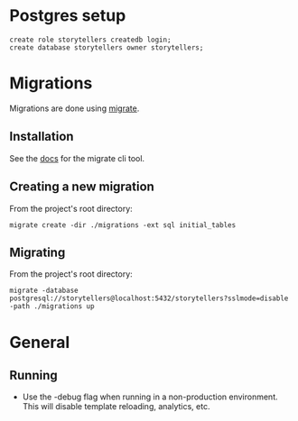 # Postgres setup

    create role storytellers createdb login;
    create database storytellers owner storytellers;

# Migrations

Migrations are done using [migrate](https://github.com/golang-migrate/migrate).

## Installation

See the [docs](https://github.com/golang-migrate/migrate/tree/master/cli) for the migrate cli tool.

## Creating a new migration

From the project's root directory:

    migrate create -dir ./migrations -ext sql initial_tables

## Migrating

From the project's root directory:

    migrate -database postgresql://storytellers@localhost:5432/storytellers?sslmode=disable -path ./migrations up

# General

## Running

- Use the -debug flag when running in a non-production environment.  This will disable template reloading, analytics, etc.
